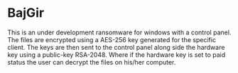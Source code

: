 # BajGir
This is an under development ransomware for windows with a control panel. The files are encrypted using a AES-256 key generated for the specific client. The keys are then sent to the control panel along side the hardware key using a public-key RSA-2048. Where if the hardware key is set to paid status the user can decrypt the files on his/her computer.
